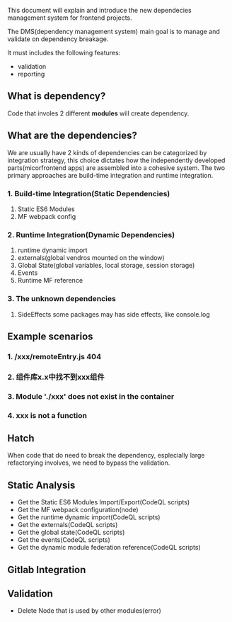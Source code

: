 This document will explain and introduce the new dependecies management system for frontend projects.

The DMS(dependency management system) main goal is to manage and validate on dependency breakage.

It must includes the following features:

- validation
- reporting

## What is dependency?

Code that involes 2 different **modules** will create dependency.

## What are the dependencies?

We are usually have 2 kinds of dependencies can be categorized by integration strategy, this choice dictates how the independently developed parts(micorfrontend apps) are assembled into a cohesive system. The two primary approaches are build-time integration and runtime integration.

### 1. Build-time Integration(Static Dependencies)

1. Static ES6 Modules
2. MF webpack config

### 2. Runtime Integration(Dynamic Dependencies)

1. runtime dynamic import
2. externals(global vendros mounted on the window)
3. Global State(global variables, local storage, session storage)
4. Events
5. Runtime MF reference

### 3. The unknown dependencies
1. SideEffects
some packages may has side effects, like console.log


## Example scenarios

### 1. /xxx/remoteEntry.js 404

### 2. 组件库x.x中找不到xxx组件

### 3. Module './xxx' does not exist in the container

### 4. xxx is not a function

## Hatch

When code that do need to break the dependency, esplecially large refactorying involves, we need to bypass the validation.

## Static Analysis

- Get the Static ES6 Modules Import/Export(CodeQL scripts)
- Get the MF webpack configuration(node)
- Get the runtime dynamic import(CodeQL scripts)
- Get the externals(CodeQL scripts)
- Get the global state(CodeQL scripts)
- Get the events(CodeQL scripts)
- Get the dynamic module federation reference(CodeQL scripts)

## Gitlab Integration

## Validation

- Delete Node that is used by other modules(error)

